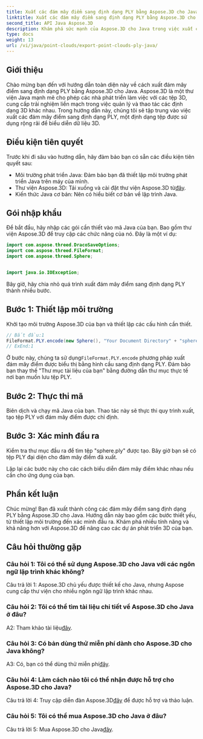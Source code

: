 ```yaml
---
title: Xuất các đám mây điểm sang định dạng PLY bằng Aspose.3D cho Java
linktitle: Xuất các đám mây điểm sang định dạng PLY bằng Aspose.3D cho Java
second_title: API Java Aspose.3D
description: Khám phá sức mạnh của Aspose.3D cho Java trong việc xuất các đám mây điểm sang định dạng PLY. Hãy làm theo hướng dẫn từng bước của chúng tôi để phát triển 3D liền mạch.
type: docs
weight: 13
url: /vi/java/point-clouds/export-point-clouds-ply-java/
---
```

## Giới thiệu

Chào mừng bạn đến với hướng dẫn toàn diện này về cách xuất đám mây điểm sang định dạng PLY bằng Aspose.3D cho Java. Aspose.3D là một thư viện Java mạnh mẽ cho phép các nhà phát triển làm việc với các tệp 3D, cung cấp trải nghiệm liền mạch trong việc quản lý và thao tác các định dạng 3D khác nhau. Trong hướng dẫn này, chúng tôi sẽ tập trung vào việc xuất các đám mây điểm sang định dạng PLY, một định dạng tệp được sử dụng rộng rãi để biểu diễn dữ liệu 3D.

## Điều kiện tiên quyết

Trước khi đi sâu vào hướng dẫn, hãy đảm bảo bạn có sẵn các điều kiện tiên quyết sau:

- Môi trường phát triển Java: Đảm bảo bạn đã thiết lập môi trường phát triển Java trên máy của mình.
-  Thư viện Aspose.3D: Tải xuống và cài đặt thư viện Aspose.3D từ[đây](https://releases.aspose.com/3d/java/).
- Kiến thức Java cơ bản: Nên có hiểu biết cơ bản về lập trình Java.

## Gói nhập khẩu

Để bắt đầu, hãy nhập các gói cần thiết vào mã Java của bạn. Bao gồm thư viện Aspose.3D để truy cập các chức năng của nó. Đây là một ví dụ:

```java
import com.aspose.threed.DracoSaveOptions;
import com.aspose.threed.FileFormat;
import com.aspose.threed.Sphere;


import java.io.IOException;
```

Bây giờ, hãy chia nhỏ quá trình xuất đám mây điểm sang định dạng PLY thành nhiều bước.

## Bước 1: Thiết lập môi trường

Khởi tạo môi trường Aspose.3D của bạn và thiết lập các cấu hình cần thiết.

```java
// Bắt đầu:1
FileFormat.PLY.encode(new Sphere(), "Your Document Directory" + "sphere.ply");
// ExEnd:1
```

 Ở bước này, chúng ta sử dụng`FileFormat.PLY.encode` phương pháp xuất đám mây điểm được biểu thị bằng hình cầu sang định dạng PLY. Đảm bảo bạn thay thế "Thư mục tài liệu của bạn" bằng đường dẫn thư mục thực tế nơi bạn muốn lưu tệp PLY.

## Bước 2: Thực thi mã

Biên dịch và chạy mã Java của bạn. Thao tác này sẽ thực thi quy trình xuất, tạo tệp PLY với đám mây điểm được chỉ định.

## Bước 3: Xác minh đầu ra

Kiểm tra thư mục đầu ra để tìm tệp "sphere.ply" được tạo. Bây giờ bạn sẽ có tệp PLY đại diện cho đám mây điểm đã xuất.

Lặp lại các bước này cho các cách biểu diễn đám mây điểm khác nhau nếu cần cho ứng dụng của bạn.

## Phần kết luận

Chúc mừng! Bạn đã xuất thành công các đám mây điểm sang định dạng PLY bằng Aspose.3D cho Java. Hướng dẫn này bao gồm các bước thiết yếu, từ thiết lập môi trường đến xác minh đầu ra. Khám phá nhiều tính năng và khả năng hơn với Aspose.3D để nâng cao các dự án phát triển 3D của bạn.

## Câu hỏi thường gặp

### Câu hỏi 1: Tôi có thể sử dụng Aspose.3D cho Java với các ngôn ngữ lập trình khác không?

Câu trả lời 1: Aspose.3D chủ yếu được thiết kế cho Java, nhưng Aspose cung cấp thư viện cho nhiều ngôn ngữ lập trình khác nhau.

### Câu hỏi 2: Tôi có thể tìm tài liệu chi tiết về Aspose.3D cho Java ở đâu?

 A2: Tham khảo tài liệu[đây](https://reference.aspose.com/3d/java/).

### Câu hỏi 3: Có bản dùng thử miễn phí dành cho Aspose.3D cho Java không?

 A3: Có, bạn có thể dùng thử miễn phí[đây](https://releases.aspose.com/).

### Câu hỏi 4: Làm cách nào tôi có thể nhận được hỗ trợ cho Aspose.3D cho Java?

 Câu trả lời 4: Truy cập diễn đàn Aspose.3D[đây](https://forum.aspose.com/c/3d/18) để được hỗ trợ và thảo luận.

### Câu hỏi 5: Tôi có thể mua Aspose.3D cho Java ở đâu?

 Câu trả lời 5: Mua Aspose.3D cho Java[đây](https://purchase.aspose.com/buy).